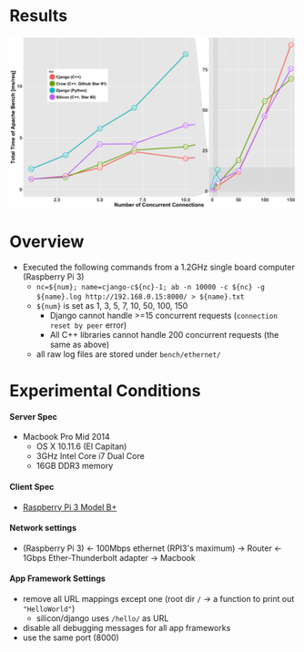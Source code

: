 # Results

![](performance.png)

# Overview

+ Executed the following commands from a 1.2GHz single board computer (Raspberry Pi 3)
  + `nc=${num}; name=cjango-c${nc}-1; ab -n 10000 -c ${nc} -g ${name}.log http://192.168.0.15:8000/ > ${name}.txt`
  + `${num}` is set as 1, 3, 5, 7, 10, 50, 100, 150
    + Django cannot handle >=15 concurrent requests (`connection reset by peer` error)
    + All C++ libraries cannot handle 200 concurrent requests (the same as above)
  + all raw log files are stored under `bench/ethernet/`

# Experimental Conditions

#### Server Spec

  + Macbook Pro Mid 2014
    + OS X 10.11.6 (El Capitan)
    + 3GHz Intel Core i7 Dual Core
    + 16GB DDR3 memory

#### Client Spec

  + [Raspberry Pi 3 Model B+](https://www.raspberrypi.org/products/raspberry-pi-3-model-b/)

#### Network settings
  + (Raspberry Pi 3) <- 100Mbps ethernet (RPI3's maximum) -> Router <- 1Gbps Ether-Thunderbolt adapter -> Macbook

#### App Framework Settings

  + remove all URL mappings except one (root dir `/` -> a function to print out `"HelloWorld"`)
    + silicon/django uses `/hello/` as URL
  + disable all debugging messages for all app frameworks
  + use the same port (8000)